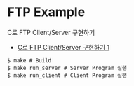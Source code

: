 # FTP Example

C로 FTP Client/Server 구현하기

- [C로 FTP Client/Server 구현하기 1](https://ystidy.tistory.com/69)

```
$ make # Build
$ make run_server # Server Program 실행
$ make run_client # Client Program 실행
```

